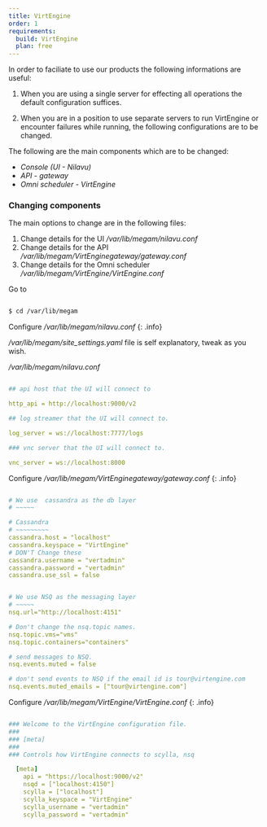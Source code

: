 ```yaml
---
title: VirtEngine
order: 1
requirements:
  build: VirtEngine
  plan: free
---
```


In order to faciliate to use our products the following informations are useful:

1. When you are using a single server for effecting all operations the  default configuration suffices.

2. When you are in a position to use separate servers to run VirtEngine or encounter failures while running, the following configurations are to be changed.

The following are the main components which are to be changed:

- *Console (UI - Nilavu)*
- *API - gateway*
- *Omni scheduler - VirtEngine*

### Changing components

The main options to change are in the following files:

1. Change details for the UI               */var/lib/megam/nilavu.conf*
2. Change details for the API              */var/lib/megam/VirtEnginegateway/gateway.conf*
3. Change details for the Omni scheduler   */var/lib/megam/VirtEngine/VirtEngine.conf*

Go to

```bash

$ cd /var/lib/megam

```

Configure */var/lib/megam/nilavu.conf*
{: .info}

*/var/lib/megam/site_settings.yaml* file is self explanatory, tweak as you wish.

*/var/lib/megam/nilavu.conf*

~~~yaml

## api host that the UI will connect to

http_api = http://localhost:9000/v2

## log streamer that the UI will connect to.

log_server = ws://localhost:7777/logs

### vnc server that the UI will connect to.

vnc_server = ws://localhost:8000

~~~

Configure */var/lib/megam/VirtEnginegateway/gateway.conf*
{: .info}


~~~yaml

# We use  cassandra as the db layer
# ~~~~~

# Cassandra
# ~~~~~~~~~
cassandra.host = "localhost"
cassandra.keyspace = "VirtEngine"
# DON'T Change these
cassandra.username = "vertadmin"
cassandra.password = "vertadmin"
cassandra.use_ssl = false

~~~

~~~yaml

# We use NSQ as the messaging layer
# ~~~~~
nsq.url="http://localhost:4151"

# Don't change the nsq.topic names.
nsq.topic.vms="vms"
nsq.topic.containers="containers"

# send messages to NSQ.
nsq.events.muted = false

# don't send events to NSQ if the email id is tour@virtengine.com
nsq.events.muted_emails = ["tour@virtengine.com"]

~~~

Configure */var/lib/megam/VirtEngine/VirtEngine.conf*
{: .info}


~~~yaml

### Welcome to the VirtEngine configuration file.
###
### [meta]
###
### Controls how VirtEngine connects to scylla, nsq

  [meta]
    api = "https://localhost:9000/v2"
    nsqd = ["localhost:4150"]
    scylla = ["localhost"]
    scylla_keyspace = "VirtEngine"
    scylla_username = "vertadmin"
    scylla_password = "vertadmin"

~~~
